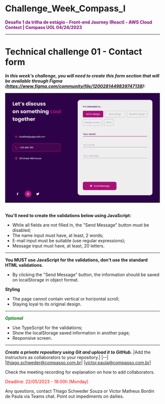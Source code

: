 # Challenge_Week_Compass_I

**<span style="color:purple">
Desafio 1 da trilha de estágio  - Front-end Journey (React) - AWS Cloud Context | Compass UOL 04/24/2023</span>**
***
# Technical challenge 01 - Contact form

***In this week's challenge, you will need to create this form section that will be available through Figma (https://www.figma.com/community/file/1200281449839747138):***

![modelo](/assets/img/Modelo.png)

## 
**You'll need to create the validations below using JavaScript:**

- While all fields are not filled in, the "Send Message" button must be disabled;
- The name input must have, at least, 2 words;
- E-mail input must be suitable (use regular expressions);
- Message input must have, at least, 20 letters.
***
**You MUST use JavaScript for the validations, don't use the standard HTML validations.**

- By clicking the "Send Message" button, the information should be saved on localStorage in object format.

**Styling**

- The page cannot contain vertical or horizontal scroll;
- Staying loyal to its original design.
***
***<span style="color:green">Optional</span>***

- Use TypeScript for the validations;
- Show the localStorage saved information in another page;
- Responsive screen.
***
***Create a private repository using Git and upload it to GitHub.***
|Add the instructors as collaborators to your repository.|
|--|
|thiago.schweder@compasso.com.br|
|victor.paula@compasso.com.br|

Check the meeting recording for explanation on how to add collaborators.

<span style="color:red">Deadline: 22/05/2023 - 18:00h (Monday)</span>

Any questions, contact Thiago Schweder Souza or Victor Matheus Bordin de Paula via Teams chat.
Point out impediments on dailies.